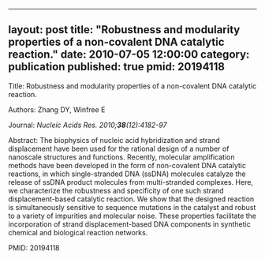 
---
layout: post
title:  "Robustness and modularity properties of a non-covalent DNA catalytic reaction."
date:   2010-07-05 12:00:00
category:  publication
published: true
pmid: 20194118
---

Title: Robustness and modularity properties of a non-covalent DNA catalytic reaction.

Authors: Zhang DY, Winfree E

Journal: *Nucleic Acids Res. 2010;**38**(12):4182-97*

Abstract: The biophysics of nucleic acid hybridization and strand displacement have been used for the rational design of a number of nanoscale structures and functions. Recently, molecular amplification methods have been developed in the form of non-covalent DNA catalytic reactions, in which single-stranded DNA (ssDNA) molecules catalyze the release of ssDNA product molecules from multi-stranded complexes. Here, we characterize the robustness and specificity of one such strand displacement-based catalytic reaction. We show that the designed reaction is simultaneously sensitive to sequence mutations in the catalyst and robust to a variety of impurities and molecular noise. These properties facilitate the incorporation of strand displacement-based DNA components in synthetic chemical and biological reaction networks.

PMID: 20194118

